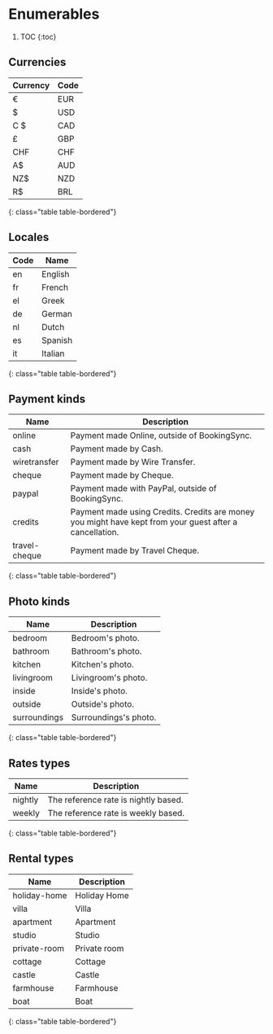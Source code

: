 # Enumerables 

1. TOC
{:toc}

## Currencies

Currency         | Code
-----------------|------------
€                | EUR 
$                | USD 
C $              | CAD 
£                | GBP 
CHF              | CHF 
A$               | AUD 
NZ$              | NZD 
R$               | BRL 
{: class="table table-bordered"}

## Locales

Code             | Name
-----------------|------------
en               | English 
fr               | French
el               | Greek
de               | German 
nl               | Dutch
es               | Spanish
it               | Italian
{: class="table table-bordered"}

## Payment kinds

Name             | Description
-----------------|------------
online           | Payment made Online, outside of BookingSync.
cash             | Payment made by Cash.
wiretransfer     | Payment made by Wire Transfer.
cheque           | Payment made by Cheque.
paypal           | Payment made with PayPal, outside of BookingSync.
credits          | Payment made using Credits. Credits are money you might have kept from your guest after a cancellation.
travel-cheque    | Payment made by Travel Cheque.
{: class="table table-bordered"}


## Photo kinds

Name             | Description
-----------------|------------
bedroom          | Bedroom's photo.
bathroom         | Bathroom's photo.
kitchen          | Kitchen's photo.
livingroom       | Livingroom's photo.
inside           | Inside's photo.
outside          | Outside's photo.
surroundings     | Surroundings's photo.
{: class="table table-bordered"}

## Rates types

Name             | Description
-----------------|------------
nightly          | The reference rate is nightly based.
weekly           | The reference rate is weekly based.
{: class="table table-bordered"}

## Rental types

Name             | Description
-----------------|------------
holiday-home     | Holiday Home
villa            | Villa
apartment        | Apartment
studio           | Studio
private-room     | Private room
cottage          | Cottage
castle           | Castle
farmhouse        | Farmhouse
boat             | Boat
{: class="table table-bordered"}
